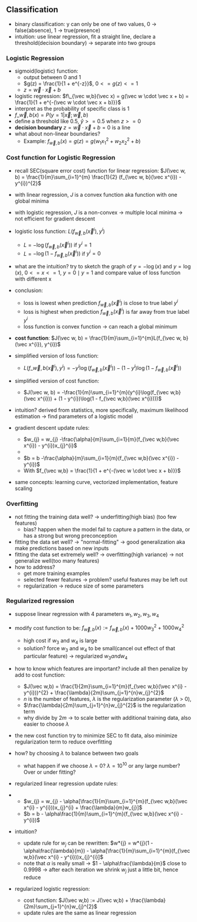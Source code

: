 ## Classification

- binary classification: y can only be one of two values, 0 -> false(absence), 1 -> true(presence)
- intuition: use linear regression, fit a straight line, declare a threshold(decision boundary) -> separate into two groups

### Logistic Regression

- sigmoid(logistic) function:
  - output between 0 and 1
  - $g(z) = \frac{1}{1 + e^{-z}}$, $0 <= g(z) <= 1$
  - $z = \vec w \cdot \vec x + b$
- logistic regression: $f\_{\vec w,b}(\vec x) = g(\vec w \cdot \vec x + b) = \frac{1}{1 + e^{-(\vec w \cdot \vec x + b)}}$
- interpret as the probability of specific class is 1
- $f\_{\vec w, b}(x) = P(y = 1 |\vec x; \vec w, b)$
- define a threshold like 0.5, $\hat y >= 0.5$ when $z >= 0$
- **decision boundary** $z = \vec w \cdot \vec x + b = 0$ is a line
- what about non-linear boundaries?
  - Example: $f_{\vec w, b}(x) = g(z) = g(w_{1}x_{1}^2 + w_{2}x_{2}^2 + b)$

### Cost function for Logistic Regression

- recall SEC(square error cost) function for linear regression: $J(\vec w, b) = \frac{1}{m}\sum_{i=1}^{m} \frac{1}{2} (f_{\vec w, b}(\vec x^{i}) - y^{i})^{2}$
- with linear regression, $J$ is a convex function aka function with one global minima
- with logistic regression, $J$ is a non-convex -> multiple local minima -> not efficient for gradient descent
- logistic loss function: $L(f_{\vec w, b}(\vec x^{i}), y^{i})$
  - $L$ = $-\log(f_{\vec w,b}(\vec x^{i}))$ if $y^{i} = 1$
  - $L$ = $-\log(1 - f_{\vec w,b}(\vec x^{i}))$ if $y^{i} = 0$
- what are the intuition? try to sketch the graph of $y = -\log(x)$ and $y = \log(x)$, $0 <= x <= 1$, $y = 0 \mid y = 1$ and compare value of loss function with different x
- conclusion:

  - loss is lowest when prediction $f_{\vec w,b}(\vec x^{i})$ is close to true label $y^{i}$
  - loss is highest when prediction $f_{\vec w,b}(\vec x^{i})$ is far away from true label $y^{i}$
  - loss function is convex function -> can reach a global minimum

- **cost function**: $J(\vec w, b) = \frac{1}{m}\sum_{i=1}^{m}L(f_{\vec w, b}(\vec x^{i}), y^{i})$
- simplified version of loss function:
  - $L(f\_{\vec w, b}(\vec x^{i}), y^{i}) = -y^{i}\log(f_{\vec w,b}(\vec x^{i})) - (1 - y^{i})\log(1 - f_{\vec w,b}(\vec x^{i}))$
- simplified version of cost function:
  - $J(\vec w, b) = -\frac{1}{m}\sum_{i=1}^{m}(y^{i}\log(f_{\vec w,b}(\vec x^{i})) + (1 - y^{i})\log(1 - f_{\vec w,b}(\vec x^{i})))$
- intuition? derived from statistics, more specifically, maximum likelihood estimation -> find parameters of a logistic model

- gradient descent update rules:
  - $w_{j} = w_{j} -\frac{\alpha}{m}\sum_{i=1}{m}(f_{\vec w,b}(\vec x^{i}) - y^{i})x_{j}^{i}$
  -
  - $b = b -\frac{\alpha}{m}\sum_{i=1}{m}(f_{\vec w,b}(\vec x^{i}) - y^{i})$
  - With $f_{\vec w,b} = \frac{1}{1 + e^{-(\vec w \cdot \vec x + b)}}$
- same concepts: learning curve, vectorized implementation, feature scaling

### Overfitting

- not fitting the training data well? -> underfitting(high bias) (too few features)
  - bias? happen when the model fail to capture a pattern in the data, or has a strong but wrong preconception
- fitting the data set well? -> "normal-fitting" -> good generalization aka make predictions based on new inputs
- fitting the data set extremely well? -> overfitting(high variance) -> not generalize well(too many features)
- how to address?
  - get more training examples
  - selected fewer features -> problem? useful features may be left out
  - regularization -> reduce size of some parameters

### Regularized regression

- suppose linear regression with 4 parameters $w_{1}, w_{2}, w_{3}, w_{4}$
- modify cost function to be: $f_{\vec w,b}(x) := f_{\vec w,b}(x) + 1000w_{3}^{2} + 1000w_{4}^{2}$
  - high cost if $w_{3}$ and $w_{4}$ is large
  - solution? force $w_{3}$ and $w_{4}$ to be small(cancel out effect of that particular feature) -> regularized $w_{3} and w_{4}$
- how to know which features are important? include all then penalize by add to cost function:
  - $J(\vec w,b) = \frac{1}{2m}\sum_{i=1}^{m}(f_{\vec w,b}(\vec x^{i} - y^{i}))^{2} + \frac{\lambda}{2m}\sum_{j=1}^{n}w_{j}^{2}$
  - $n$ is the number of features, $\lambda$ is the regularization parameter ($\lambda$ > 0),
  - $\frac{\lambda}{2m}\sum_{j=1}^{n}w_{j}^{2}$ is the regularization term
  - why divide by $2m$ -> to scale better with additional training data, also easier to choose $\lambda$
- the new cost function try to minimize SEC to fit data, also minimize regularization term to reduce overfitting
- how? by choosing $\lambda$ to balance between two goals

  - what happen if we choose $\lambda = 0$? $\lambda = 10^{10}$ or any large number? Over or under fitting?

- regularized linear regression update rules:
- - $w_{j} = w_{j} - \alpha[\frac{1}{m}\sum_{i=1}^{m}(f_{\vec w,b}(\vec x^{i} - y^{i}))x_{j}^{i} + \frac{\lambda}{m}w_{j}]$
  - $b = b - \alpha\frac{1}{m}\sum_{i=1}^{m}(f_{\vec w,b}(\vec x^{i} - y^{i})$
- intuition?

  - update rule for $w_{j}$ can be rewritten: $w*{j} = w*{j}(1 - \alpha\frac{\lambda}{m}) - \alpha[\frac{1}{m}\sum_{i=1}^{m}(f_{\vec w,b}(\vec x^{i} - y^{i}))x_{j}^{i}]$
  - note that $\alpha$ is really small -> $1 - \alpha\frac{\lambda}{m}$ close to 0.9998 -> after each iteration we shrink $w_{j}$ just a little bit, hence reduce

- regularized logistic regression:
  - cost function: $J(\vec w,b) := J(\vec w,b) + \frac{\lambda}{2m}\sum_{j=1}^{n}w_{j}^{2}$
  - update rules are the same as linear regression
